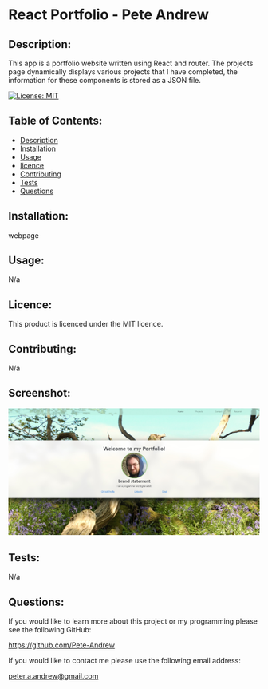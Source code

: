 # React Portfolio - Pete Andrew

## Description:

This app is a portfolio website written using React and router. The projects page dynamically displays various projects that I have completed, the information for these components is stored as a JSON file.

[![License: MIT](https://img.shields.io/badge/License-MIT-yellow.svg)](https://opensource.org/licenses/MIT)

## Table of Contents:

- [Description](#description)
- [Installation](#installation)
- [Usage](#usage)
- [licence](#licence)
- [Contributing](#contributing)
- [Tests](#tests)
- [Questions](#questions)

## Installation:

webpage

## Usage:

N/a

## Licence:

This product is licenced under the MIT licence.

## Contributing:

N/a

## Screenshot: 

![react portfolio screenshot](react-portfolio-screenshot.jpg)

## Tests:

N/a

## Questions:

If you would like to learn more about this project or my programming please see the following GitHub:

https://github.com/Pete-Andrew

If you would like to contact me please use the following email address:

peter.a.andrew@gmail.com

